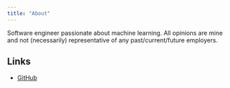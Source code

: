 ```yaml
---
title: "About"
---
```


Software engineer passionate about machine learning. All opinions are mine and not (necessarily) representative of any past/current/future employers.

## Links
- [GitHub](https://github.com/dustinnewman)
